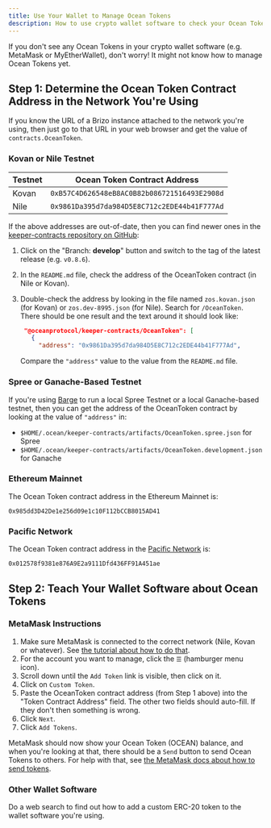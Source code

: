 ```yaml
---
title: Use Your Wallet to Manage Ocean Tokens
description: How to use crypto wallet software to check your Ocean Token balance and to send Ocean Tokens to others.
---
```


If you don't see any Ocean Tokens in your crypto wallet software (e.g. MetaMask or MyEtherWallet), don't worry! It might not know how to manage Ocean Tokens yet.

## Step 1: Determine the Ocean Token Contract Address in the Network You're Using

If you know the URL of a Brizo instance attached to the network you're using, then just go to that URL in your web browser and get the value of `contracts.OceanToken`.

### Kovan or Nile Testnet

| Testnet | Ocean Token Contract Address                 |
| ------- | -------------------------------------------- |
| Kovan   | `0xB57C4D626548eB8AC0B82b086721516493E2908d` |
| Nile    | `0x9861Da395d7da984D5E8C712c2EDE44b41F777Ad` |

If the above addresses are out-of-date, then you can find newer ones in the [keeper-contracts repository on GitHub](https://github.com/oceanprotocol/keeper-contracts):

1. Click on the "Branch: **develop**" button and switch to the tag of the latest release (e.g. `v0.8.6`).
1. In the `README.md` file, check the address of the OceanToken contract (in Nile or Kovan).
1. Double-check the address by looking in the file named `zos.kovan.json` (for Kovan) or `zos.dev-8995.json` (for Nile). Search for `/OceanToken`. There should be one result and the text around it should look like:

   ```json
    "@oceanprotocol/keeper-contracts/OceanToken": [
      {
        "address": "0x9861Da395d7da984D5E8C712c2EDE44b41F777Ad",
   ```

   Compare the `"address"` value to the value from the `README.md` file.

### Spree or Ganache-Based Testnet

If you're using [Barge](https://github.com/oceanprotocol/barge) to run a local Spree Testnet or a local Ganache-based testnet, then you can get the address of the OceanToken contract by looking at the value of `"address"` in:

- `$HOME/.ocean/keeper-contracts/artifacts/OceanToken.spree.json` for Spree
- `$HOME/.ocean/keeper-contracts/artifacts/OceanToken.development.json` for Ganache

### Ethereum Mainnet

The Ocean Token contract address in the Ethereum Mainnet is:

`0x985dd3D42De1e256d09e1c10F112bCCB8015AD41`

### Pacific Network

The Ocean Token contract address in the [Pacific Network](/concepts/pacific-network/) is:

`0x012578f9381e876A9E2a9111Dfd436FF91A451ae`

## Step 2: Teach Your Wallet Software about Ocean Tokens

### MetaMask Instructions

1. Make sure MetaMask is connected to the correct network (Nile, Kovan or whatever). See [the tutorial about how to do that](/tutorials/connect-to-networks/).
1. For the account you want to manage, click the `☰` (hamburger menu icon).
1. Scroll down until the `Add Token` link is visible, then click on it.
1. Click on `Custom Token`.
1. Paste the OceanToken contract address (from Step 1 above) into the "Token Contract Address" field. The other two fields should auto-fill. If they don't then something is wrong.
1. Click `Next`.
1. Click `Add Tokens`.

MetaMask should now show your Ocean Token (OCEAN) balance, and when you're looking at that, there should be a `Send` button to send Ocean Tokens to others. For help with that, see [the MetaMask docs about how to send tokens](https://metamask.zendesk.com/hc/en-us/articles/360015488931-How-to-Send-Tokens).

### Other Wallet Software

Do a web search to find out how to add a custom ERC-20 token to the wallet software you're using.
